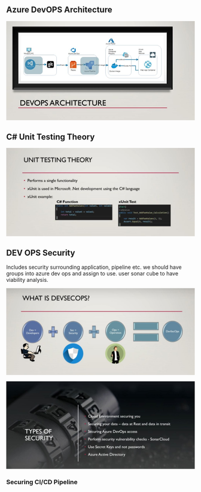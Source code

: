 ## Azure DevOPS Architecture

![im](https://github.com/amitkml/Serverless-Learning-Notes/blob/main/azure-devops/dev-ops-architecture.JPG?raw=true)

## C# Unit Testing Theory

![im](https://github.com/amitkml/Serverless-Learning-Notes/blob/main/azure-devops/unit-testing.JPG?raw=true)

## DEV OPS Security

Includes security surrounding application, pipeline etc. we should have groups into azure dev ops and assign to use. user sonar cube to have viability analysis.

![im](https://github.com/amitkml/Serverless-Learning-Notes/blob/main/azure-devops/dev-security.JPG?raw=true)

![im](https://github.com/amitkml/Serverless-Learning-Notes/blob/main/azure-devops/security_types.JPG?raw=true)

### Securing CI/CD Pipeline



